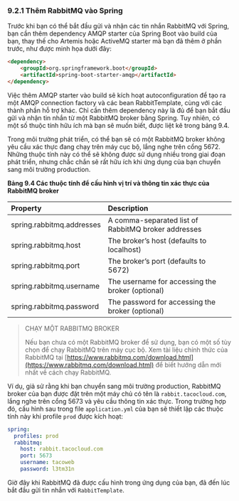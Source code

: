 ### 9.2.1 Thêm RabbitMQ vào Spring

Trước khi bạn có thể bắt đầu gửi và nhận các tin nhắn RabbitMQ với Spring, bạn cần thêm dependency AMQP starter của Spring Boot vào build của bạn, thay thế cho Artemis hoặc ActiveMQ starter mà bạn đã thêm ở phần trước, như được minh họa dưới đây:

```html
<dependency>
    <groupId>org.springframework.boot</groupId>
    <artifactId>spring-boot-starter-amqp</artifactId>
</dependency>
```

Việc thêm AMQP starter vào build sẽ kích hoạt autoconfiguration để tạo ra một AMQP connection factory và các bean RabbitTemplate, cùng với các thành phần hỗ trợ khác. Chỉ cần thêm dependency này là đủ để bạn bắt đầu gửi và nhận tin nhắn từ một RabbitMQ broker bằng Spring. Tuy nhiên, có một số thuộc tính hữu ích mà bạn sẽ muốn biết, được liệt kê trong bảng 9.4.

Trong môi trường phát triển, có thể bạn sẽ có một RabbitMQ broker không yêu cầu xác thực đang chạy trên máy cục bộ, lắng nghe trên cổng 5672. Những thuộc tính này có thể sẽ không được sử dụng nhiều trong giai đoạn phát triển, nhưng chắc chắn sẽ rất hữu ích khi ứng dụng của bạn chuyển sang môi trường production.

**Bảng 9.4 Các thuộc tính để cấu hình vị trí và thông tin xác thực của RabbitMQ broker**

| Property | Description |
| :--- | :--- |
| spring.rabbitmq.addresses | A comma-separated list of RabbitMQ broker addresses |
| spring.rabbitmq.host | The broker’s host (defaults to localhost) |
| spring.rabbitmq.port | The broker’s port (defaults to 5672) |
| spring.rabbitmq.username | The username for accessing the broker (optional) |
| spring.rabbitmq.password | The password for accessing the broker (optional) |

>CHẠY MỘT RABBITMQ BROKER
>
>Nếu bạn chưa có một RabbitMQ broker để sử dụng, bạn có một số tùy chọn để chạy RabbitMQ trên máy cục bộ. Xem tài liệu chính thức của RabbitMQ tại [https://www.rabbitmq.com/download.html](https://www.rabbitmq.com/download.html) để biết hướng dẫn mới nhất về cách chạy RabbitMQ.

Ví dụ, giả sử rằng khi bạn chuyển sang môi trường production, RabbitMQ broker của bạn được đặt trên một máy chủ có tên là `rabbit.tacocloud.com`, lắng nghe trên cổng 5673 và yêu cầu thông tin xác thực. Trong trường hợp đó, cấu hình sau trong file `application.yml` của bạn sẽ thiết lập các thuộc tính này khi profile `prod` được kích hoạt:

```yaml
spring:
  profiles: prod
  rabbitmq:
    host: rabbit.tacocloud.com
    port: 5673
    username: tacoweb
    password: l3tm31n
```

Giờ đây khi RabbitMQ đã được cấu hình trong ứng dụng của bạn, đã đến lúc bắt đầu gửi tin nhắn với `RabbitTemplate`.
